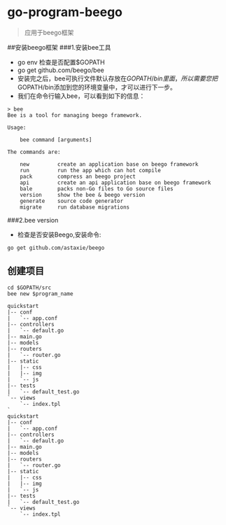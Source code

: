 # go-program-beego
>应用于beego框架

##安装beego框架
###1.安装bee工具
* go env 检查是否配置$GOPATH
* go get github.com/beego/bee
* 安装完之后，bee可执行文件默认存放在$GOPATH/bin里面，所以需要您把$GOPATH/bin添加到您的环境变量中，才可以进行下一步。
* 我们在命令行输入bee，可以看到如下的信息：<br>
```
> bee
Bee is a tool for managing beego framework.

Usage:

    bee command [arguments]

The commands are:

    new         create an application base on beego framework
    run         run the app which can hot compile
    pack        compress an beego project
    api         create an api application base on beego framework
    bale        packs non-Go files to Go source files
    version     show the bee & beego version
    generate    source code generator
    migrate     run database migrations

```

###2.bee version
+ 检查是否安装Beego,安装命令:
 ```
 go get github.com/astaxie/beego
```


## 创建项目
```
cd $GOPATH/src
bee new $program_name

quickstart
|-- conf
|   `-- app.conf
|-- controllers
|   `-- default.go
|-- main.go
|-- models
|-- routers
|   `-- router.go
|-- static
|   |-- css
|   |-- img
|   `-- js
|-- tests
|   `-- default_test.go
`-- views
    `-- index.tpl
`  
quickstart
|-- conf
|   `-- app.conf
|-- controllers
|   `-- default.go
|-- main.go
|-- models
|-- routers
|   `-- router.go
|-- static
|   |-- css
|   |-- img
|   `-- js
|-- tests
|   `-- default_test.go
`-- views
    `-- index.tpl
```

